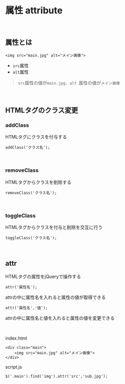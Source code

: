 # 属性 attribute

&nbsp;
&nbsp;


## 属性とは


```
<img src="main.jpg" alt="メイン画像">

```
* `src`属性
* `alt`属性

> `src`属性の値が`main.jpg`、`alt `属性の値が`メイン画像`



&nbsp;
&nbsp;


## HTMLタグのクラス変更

### addClass

HTMLタグにクラスを付与する

```
addClass('クラス名');
```

&nbsp;

### removeClass

HTMLタグからクラスを削除する

```
removeClass('クラス名');
```


&nbsp;

### toggleClass

HTMLタグからクラスを付与と削除を交互に行う

```
toggleClass('クラス名');
```




&nbsp;
&nbsp;


## attr

HTMLタグの属性をjQueryで操作する

```
attr('属性名');
```
attrの中に属性名を入れると属性の値が取得できる

```
attr('属性名','値');
```
attrの中に属性名と値を入れると属性の値を変更できる


&nbsp;

index.html

```
<div class="main">
	<img src="main.jpg" alt="メイン画像">
</div>
```

script.js

```
$('.main').find('img').attr('src','sub.jpg');

```

&nbsp;
